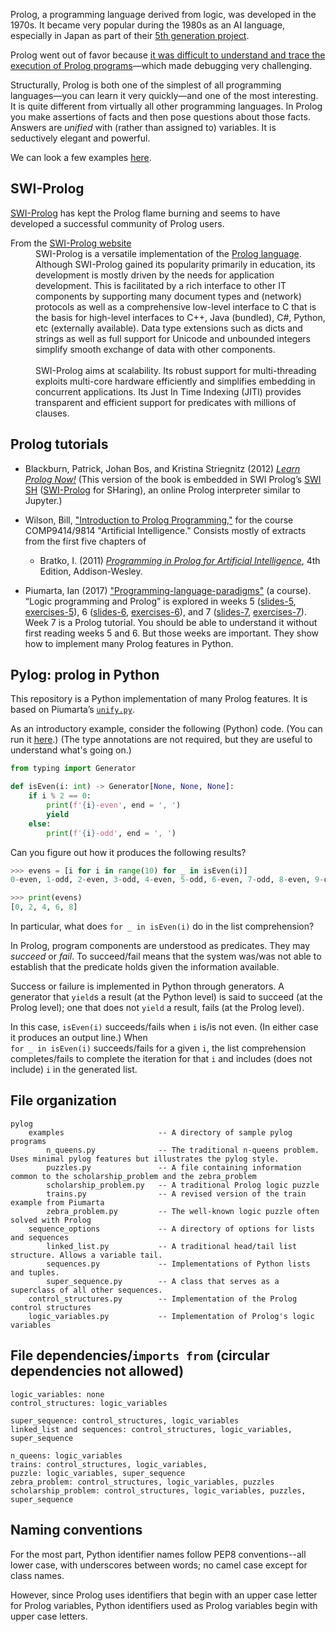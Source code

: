 Prolog, a programming language derived from logic, was developed in the 1970s. It became very popular during the 1980s as an AI language, especially in Japan as part of their [5th generation project](https://www.nytimes.com/1992/06/05/business/fifth-generation-became-japan-s-lost-generation.html). 

Prolog went out of favor because [it was difficult to understand and trace the execution of Prolog programs](https://synthese.wordpress.com/2010/08/21/prologs-death/)—which made debugging very challenging.

Structurally, Prolog is both one of the simplest of all programming languages—you can learn it very quickly—and one of the most interesting. It is quite different from virtually all other programming languages. In Prolog you make assertions of facts and then pose questions about those facts. Answers are *unified* with (rather than assigned to) variables.  It is seductively elegant and powerful. 

We can look a few examples [here](https://swish.swi-prolog.org/p/kb_rja.pl).

## SWI-Prolog

[SWI-Prolog](http://www.swi-prolog.org/) has kept the Prolog flame burning and seems to have developed a successful community of Prolog users.

<dl>
<dt>From the <a href="http://www.swi-prolog.org/features.html">SWI-Prolog website</a></dt>
<dd> SWI-Prolog is a versatile implementation of the <a href="https://en.wikipedia.org/wiki/Prolog">Prolog language</a>. Although SWI-Prolog gained its popularity primarily in education, its development is mostly driven by the needs for application development. This is facilitated by a rich interface to other IT components by supporting many document types and (network) protocols as well as a comprehensive low-level interface to C that is the basis for high-level interfaces to C++, Java (bundled), C#, Python, etc (externally available). Data type extensions such as dicts and strings as well as full support for Unicode and unbounded integers simplify smooth exchange of data with other components.<br /><br />
SWI-Prolog aims at scalability. Its robust support for multi-threading exploits multi-core hardware efficiently and simplifies embedding in concurrent applications. Its Just In Time Indexing (JITI) provides transparent and efficient support for predicates with millions of clauses.</dd>
</dl>

## Prolog tutorials

* Blackburn, Patrick, Johan Bos, and Kristina Striegnitz (2012) [*Learn Prolog Now!*](http://lpn.swi-prolog.org/lpnpage.php?pageid=online) (This version of the book is embedded in SWI Prolog’s [SWI SH](http://swish.swi-prolog.org/) ([SWI-Prolog](http://www.swi-prolog.org/) for SHaring), an online Prolog interpreter similar to Jupyter.)

* Wilson, Bill, ["Introduction to Prolog Programming,"](http://www.cse.unsw.edu.au/~billw/cs9414/notes/prolog/intro.html) for the course COMP9414/9814 "Artificial Intelligence." Consists mostly of extracts from the first five chapters of 

  * Bratko, I. (2011) [*Programming in Prolog for Artificial Intelligence*](https://www.amazon.com/gp/product/0321417461/ref=dbs_a_def_rwt_hsch_vapi_taft_p1_i0), 4th Edition, Addison-Wesley.
 
* Piumarta, Ian (2017) ["Programming-language-paradigms"](http://www.ritsumei.ac.jp/~piumarta/pl/) (a course).  “Logic programming and Prolog” is explored in weeks 5 ([slides-5](http://www.ritsumei.ac.jp/~piumarta/pl/slides/PL-05.pdf), [exercises-5](http://www.ritsumei.ac.jp/~piumarta/pl/ex/PL-05-ex.pdf)), 6 ([slides-6](http://www.ritsumei.ac.jp/~piumarta/pl/slides/PL-06.pdf), [exercises-6](http://www.ritsumei.ac.jp/~piumarta/pl/ex/PL-06-ex.pdf)), and 7 ([slides-7](http://www.ritsumei.ac.jp/~piumarta/pl/slides/PL-07.pdf), [exercises-7](http://www.ritsumei.ac.jp/~piumarta/pl/ex/PL-07-ex.pdf)). Week 7 is a Prolog tutorial. You should be able to understand it without first reading weeks 5 and 6. But those weeks are important. They show how to  implement many Prolog features in Python.

## Pylog: prolog in Python
This repository is a Python implementation of many Prolog features. It is based on Piumarta’s [`unify.py`](http://www.ritsumei.ac.jp/~piumarta/pl/src/unify.py).

As an introductory example, consider the following (Python) code. (You can run it [here](https://colab.research.google.com/drive/1BkWBGY0GpOYqHLpyylzbPU9OLdyqxSmk).) (The type annotations are not required, but they are useful to understand what's going on.)

```python
from typing import Generator

def isEven(i: int) -> Generator[None, None, None]:
    if i % 2 == 0:
        print(f'{i}-even', end = ', ')
        yield 
    else:
        print(f'{i}-odd', end = ', ')
```
Can you figure out how it produces the following results? 
```python
>>> evens = [i for i in range(10) for _ in isEven(i)] 
0-even, 1-odd, 2-even, 3-odd, 4-even, 5-odd, 6-even, 7-odd, 8-even, 9-odd,

>>> print(evens)
[0, 2, 4, 6, 8] 
```
In particular, what does `for _ in isEven(i)` do in the list comprehension?

In Prolog, program components are understood as predicates. They may *succeed* or *fail*. To succeed/fail means that the system was/was not able to establish that the predicate holds given the information available. 

Success or failure is implemented in Python through generators. A generator that `yield`s a result (at the Python level) is said to succeed (at the Prolog level); one that does not `yield` a result, fails (at the Prolog level).

In this case, `isEven(i)` succeeds/fails when `i` is/is not even. (In either case it produces an output line.) When<br />`for _ in isEven(i)` succeeds/fails for a given `i`, the list comprehension completes/fails to complete the iteration for that `i` and includes (does not include) `i` in the generated list.  

## File organization 

```
pylog
    examples                     -- A directory of sample pylog programs
        n_queens.py              -- The traditional n-queens problem. Uses minimal pylog features but illustrates the pylog style.
        puzzles.py               -- A file containing information common to the scholarship_problem and the zebra_problem
        scholarship_problem.py   -- A traditional Prolog logic puzzle
        trains.py                -- A revised version of the train example from Piumarta
        zebra_problem.py         -- The well-known logic puzzle often solved with Prolog
    sequence_options             -- A directory of options for lists and sequences
        linked_list.py           -- A traditional head/tail list structure. Allows a variable tail.
        sequences.py             -- Implementations of Python lists and tuples.
        super_sequence.py        -- A class that serves as a superclass of all other sequences.
    control_structures.py        -- Implementation of the Prolog control structures
    logic_variables.py           -- Implementation of Prolog's logic variables
```

## File dependencies/`imports from` (circular dependencies not allowed)

```
logic_variables: none
control_structures: logic_variables

super_sequence: control_structures, logic_variables
linked_list and sequences: control_structures, logic_variables, super_sequence

n_queens: logic_variables
trains: control_structures, logic_variables, 
puzzle: logic_variables, super_sequence
zebra_problem: control_structures, logic_variables, puzzles
scholarship_problem: control_structures, logic_variables, puzzles, super_sequence

```
## Naming conventions

For the most part, Python identifier names follow PEP8 conventions--all lower case, with underscores between words; no camel case except for class names.

However, since Prolog uses identifiers that begin with an upper case letter for Prolog variables, Python identifiers used as Prolog variables begin with upper case letters.
